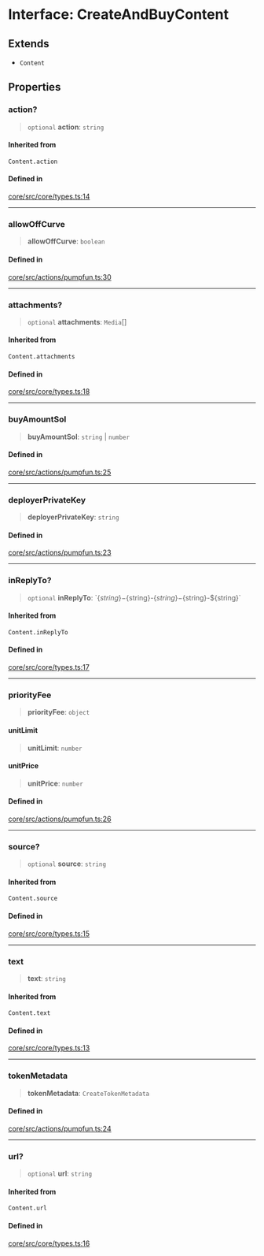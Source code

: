 # Interface: CreateAndBuyContent

## Extends

- `Content`

## Properties

### action?

> `optional` **action**: `string`

#### Inherited from

`Content.action`

#### Defined in

[core/src/core/types.ts:14](https://github.com/ai16z/eliza/blob/d62ba1b3bd238d14ac669409dda20e8446e34da9/core/src/core/types.ts#L14)

---

### allowOffCurve

> **allowOffCurve**: `boolean`

#### Defined in

[core/src/actions/pumpfun.ts:30](https://github.com/ai16z/eliza/blob/d62ba1b3bd238d14ac669409dda20e8446e34da9/core/src/actions/pumpfun.ts#L30)

---

### attachments?

> `optional` **attachments**: `Media`[]

#### Inherited from

`Content.attachments`

#### Defined in

[core/src/core/types.ts:18](https://github.com/ai16z/eliza/blob/d62ba1b3bd238d14ac669409dda20e8446e34da9/core/src/core/types.ts#L18)

---

### buyAmountSol

> **buyAmountSol**: `string` \| `number`

#### Defined in

[core/src/actions/pumpfun.ts:25](https://github.com/ai16z/eliza/blob/d62ba1b3bd238d14ac669409dda20e8446e34da9/core/src/actions/pumpfun.ts#L25)

---

### deployerPrivateKey

> **deployerPrivateKey**: `string`

#### Defined in

[core/src/actions/pumpfun.ts:23](https://github.com/ai16z/eliza/blob/d62ba1b3bd238d14ac669409dda20e8446e34da9/core/src/actions/pumpfun.ts#L23)

---

### inReplyTo?

> `optional` **inReplyTo**: \`$\{string\}-$\{string\}-$\{string\}-$\{string\}-$\{string\}\`

#### Inherited from

`Content.inReplyTo`

#### Defined in

[core/src/core/types.ts:17](https://github.com/ai16z/eliza/blob/d62ba1b3bd238d14ac669409dda20e8446e34da9/core/src/core/types.ts#L17)

---

### priorityFee

> **priorityFee**: `object`

#### unitLimit

> **unitLimit**: `number`

#### unitPrice

> **unitPrice**: `number`

#### Defined in

[core/src/actions/pumpfun.ts:26](https://github.com/ai16z/eliza/blob/d62ba1b3bd238d14ac669409dda20e8446e34da9/core/src/actions/pumpfun.ts#L26)

---

### source?

> `optional` **source**: `string`

#### Inherited from

`Content.source`

#### Defined in

[core/src/core/types.ts:15](https://github.com/ai16z/eliza/blob/d62ba1b3bd238d14ac669409dda20e8446e34da9/core/src/core/types.ts#L15)

---

### text

> **text**: `string`

#### Inherited from

`Content.text`

#### Defined in

[core/src/core/types.ts:13](https://github.com/ai16z/eliza/blob/d62ba1b3bd238d14ac669409dda20e8446e34da9/core/src/core/types.ts#L13)

---

### tokenMetadata

> **tokenMetadata**: `CreateTokenMetadata`

#### Defined in

[core/src/actions/pumpfun.ts:24](https://github.com/ai16z/eliza/blob/d62ba1b3bd238d14ac669409dda20e8446e34da9/core/src/actions/pumpfun.ts#L24)

---

### url?

> `optional` **url**: `string`

#### Inherited from

`Content.url`

#### Defined in

[core/src/core/types.ts:16](https://github.com/ai16z/eliza/blob/d62ba1b3bd238d14ac669409dda20e8446e34da9/core/src/core/types.ts#L16)
